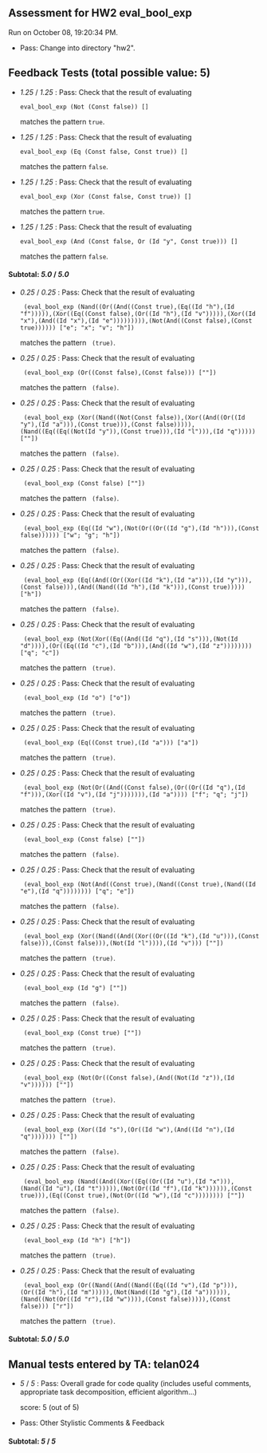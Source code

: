 ## Assessment for HW2 eval_bool_exp

Run on October 08, 19:20:34 PM.

+ Pass: Change into directory "hw2".

## Feedback Tests (total possible value: 5)

+  _1.25_ / _1.25_ : Pass: 
Check that the result of evaluating
   ```
   eval_bool_exp (Not (Const false)) []
   ```
   matches the pattern `true`.

   




+  _1.25_ / _1.25_ : Pass: 
Check that the result of evaluating
   ```
   eval_bool_exp (Eq (Const false, Const true)) []
   ```
   matches the pattern `false`.

   




+  _1.25_ / _1.25_ : Pass: 
Check that the result of evaluating
   ```
   eval_bool_exp (Xor (Const false, Const true)) []
   ```
   matches the pattern `true`.

   




+  _1.25_ / _1.25_ : Pass: 
Check that the result of evaluating
   ```
   eval_bool_exp (And (Const false, Or (Id "y", Const true))) []
   ```
   matches the pattern `false`.

   




#### Subtotal: _5.0_ / _5.0_

+  _0.25_ / _0.25_ : Pass: 
Check that the result of evaluating
   ```
    (eval_bool_exp (Nand((Or((And((Const true),(Eq((Id "h"),(Id "f"))))),(Xor((Eq((Const false),(Or((Id "h"),(Id "v"))))),(Xor((Id "x"),(And((Id "x"),(Id "e"))))))))),(Not(And((Const false),(Const true)))))) ["e"; "x"; "v"; "h"])
   ```
   matches the pattern ` (true)`.

   




+  _0.25_ / _0.25_ : Pass: 
Check that the result of evaluating
   ```
    (eval_bool_exp (Or((Const false),(Const false))) [""])
   ```
   matches the pattern ` (false)`.

   




+  _0.25_ / _0.25_ : Pass: 
Check that the result of evaluating
   ```
    (eval_bool_exp (Xor((Nand((Not(Const false)),(Xor((And((Or((Id "y"),(Id "a"))),(Const true))),(Const false))))),(Nand((Eq((Eq((Not(Id "y")),(Const true))),(Id "l"))),(Id "q"))))) [""])
   ```
   matches the pattern ` (false)`.

   




+  _0.25_ / _0.25_ : Pass: 
Check that the result of evaluating
   ```
    (eval_bool_exp (Const false) [""])
   ```
   matches the pattern ` (false)`.

   




+  _0.25_ / _0.25_ : Pass: 
Check that the result of evaluating
   ```
    (eval_bool_exp (Eq((Id "w"),(Not(Or((Or((Id "g"),(Id "h"))),(Const false)))))) ["w"; "g"; "h"])
   ```
   matches the pattern ` (false)`.

   




+  _0.25_ / _0.25_ : Pass: 
Check that the result of evaluating
   ```
    (eval_bool_exp (Eq((And((Or((Xor((Id "k"),(Id "a"))),(Id "y"))),(Const false))),(And((Nand((Id "h"),(Id "k"))),(Const true))))) ["h"])
   ```
   matches the pattern ` (false)`.

   




+  _0.25_ / _0.25_ : Pass: 
Check that the result of evaluating
   ```
    (eval_bool_exp (Not(Xor((Eq((And((Id "q"),(Id "s"))),(Not(Id "d")))),(Or((Eq((Id "c"),(Id "b"))),(And((Id "w"),(Id "z")))))))) ["q"; "c"])
   ```
   matches the pattern ` (true)`.

   




+  _0.25_ / _0.25_ : Pass: 
Check that the result of evaluating
   ```
    (eval_bool_exp (Id "o") ["o"])
   ```
   matches the pattern ` (true)`.

   




+  _0.25_ / _0.25_ : Pass: 
Check that the result of evaluating
   ```
    (eval_bool_exp (Eq((Const true),(Id "a"))) ["a"])
   ```
   matches the pattern ` (true)`.

   




+  _0.25_ / _0.25_ : Pass: 
Check that the result of evaluating
   ```
    (eval_bool_exp (Not(Or((And((Const false),(Or((Or((Id "q"),(Id "f"))),(Xor((Id "v"),(Id "j"))))))),(Id "a")))) ["f"; "q"; "j"])
   ```
   matches the pattern ` (true)`.

   




+  _0.25_ / _0.25_ : Pass: 
Check that the result of evaluating
   ```
    (eval_bool_exp (Const false) [""])
   ```
   matches the pattern ` (false)`.

   




+  _0.25_ / _0.25_ : Pass: 
Check that the result of evaluating
   ```
    (eval_bool_exp (Not(And((Const true),(Nand((Const true),(Nand((Id "e"),(Id "q")))))))) ["q"; "e"])
   ```
   matches the pattern ` (false)`.

   




+  _0.25_ / _0.25_ : Pass: 
Check that the result of evaluating
   ```
    (eval_bool_exp (Xor((Nand((And((Xor((Or((Id "k"),(Id "u"))),(Const false))),(Const false))),(Not(Id "l")))),(Id "v"))) [""])
   ```
   matches the pattern ` (true)`.

   




+  _0.25_ / _0.25_ : Pass: 
Check that the result of evaluating
   ```
    (eval_bool_exp (Id "g") [""])
   ```
   matches the pattern ` (false)`.

   




+  _0.25_ / _0.25_ : Pass: 
Check that the result of evaluating
   ```
    (eval_bool_exp (Const true) [""])
   ```
   matches the pattern ` (true)`.

   




+  _0.25_ / _0.25_ : Pass: 
Check that the result of evaluating
   ```
    (eval_bool_exp (Not(Or((Const false),(And((Not(Id "z")),(Id "v")))))) [""])
   ```
   matches the pattern ` (true)`.

   




+  _0.25_ / _0.25_ : Pass: 
Check that the result of evaluating
   ```
    (eval_bool_exp (Xor((Id "s"),(Or((Id "w"),(And((Id "n"),(Id "q"))))))) [""])
   ```
   matches the pattern ` (false)`.

   




+  _0.25_ / _0.25_ : Pass: 
Check that the result of evaluating
   ```
    (eval_bool_exp (Nand((And((Xor((Eq((Or((Id "u"),(Id "x"))),(Nand((Id "u"),(Id "t"))))),(Not(Or((Id "f"),(Id "k")))))),(Const true))),(Eq((Const true),(Not(Or((Id "w"),(Id "c")))))))) [""])
   ```
   matches the pattern ` (false)`.

   




+  _0.25_ / _0.25_ : Pass: 
Check that the result of evaluating
   ```
    (eval_bool_exp (Id "h") ["h"])
   ```
   matches the pattern ` (true)`.

   




+  _0.25_ / _0.25_ : Pass: 
Check that the result of evaluating
   ```
    (eval_bool_exp (Or((Nand((And((Nand((Eq((Id "v"),(Id "p"))),(Or((Id "h"),(Id "m"))))),(Not(Nand((Id "g"),(Id "a")))))),(Nand((Not(Or((Id "r"),(Id "w")))),(Const false))))),(Const false))) ["r"])
   ```
   matches the pattern ` (true)`.

   




#### Subtotal: _5.0_ / _5.0_

## Manual tests entered by TA: telan024

+  _5_ / _5_ : Pass: Overall grade for code quality (includes useful comments, appropriate task decomposition, efficient algorithm...)

    score: 5 (out of 5)


+ Pass: Other Stylistic Comments & Feedback

    

#### Subtotal: _5_ / _5_

